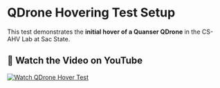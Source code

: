 # QDrone Hovering Test Setup

This test demonstrates the **initial hover of a Quanser QDrone** in the CS-AHV Lab at Sac State. 

## 🎥 Watch the Video on YouTube
[![Watch QDrone Hover Test](../Images/CSHAV_Lab.jpg)](https://www.youtube.com/watch?v=VS8BQ9FYfoI)
